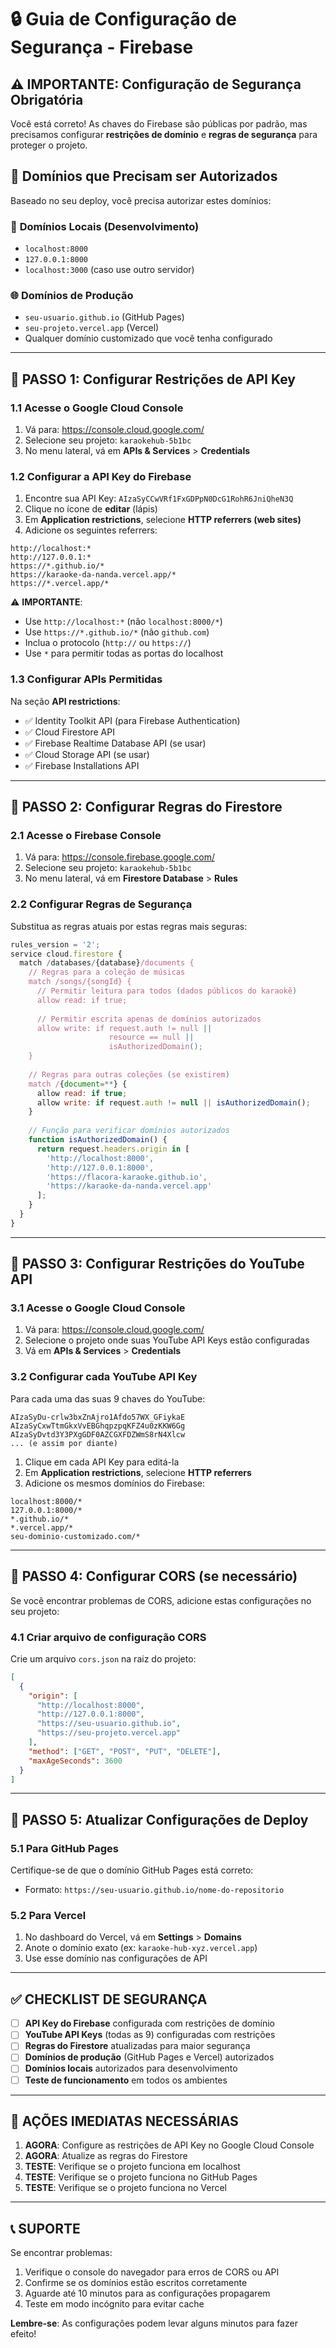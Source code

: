 # 🔒 Guia de Configuração de Segurança - Firebase

## ⚠️ IMPORTANTE: Configuração de Segurança Obrigatória

Você está correto! As chaves do Firebase são públicas por padrão, mas precisamos configurar **restrições de domínio** e **regras de segurança** para proteger o projeto.

## 🎯 Domínios que Precisam ser Autorizados

Baseado no seu deploy, você precisa autorizar estes domínios:

### 📍 **Domínios Locais (Desenvolvimento)**
- `localhost:8000`
- `127.0.0.1:8000`
- `localhost:3000` (caso use outro servidor)

### 🌐 **Domínios de Produção**
- `seu-usuario.github.io` (GitHub Pages)
- `seu-projeto.vercel.app` (Vercel)
- Qualquer domínio customizado que você tenha configurado

---

## 🔧 PASSO 1: Configurar Restrições de API Key

### 1.1 Acesse o Google Cloud Console
1. Vá para: https://console.cloud.google.com/
2. Selecione seu projeto: `karaokehub-5b1bc`
3. No menu lateral, vá em **APIs & Services** > **Credentials**

### 1.2 Configurar a API Key do Firebase
1. Encontre sua API Key: `AIzaSyCCwVRf1FxGDPpN0DcG1RohR6JniQheN3Q`
2. Clique no ícone de **editar** (lápis)
3. Em **Application restrictions**, selecione **HTTP referrers (web sites)**
4. Adicione os seguintes referrers:

```
http://localhost:*
http://127.0.0.1:*
https://*.github.io/*
https://karaoke-da-nanda.vercel.app/*
https://*.vercel.app/*
```

⚠️ **IMPORTANTE**: 
- Use `http://localhost:*` (não `localhost:8000/*`)
- Use `https://*.github.io/*` (não `github.com`)
- Inclua o protocolo (`http://` ou `https://`)
- Use `*` para permitir todas as portas do localhost

### 1.3 Configurar APIs Permitidas
Na seção **API restrictions**:
- ✅ Identity Toolkit API (para Firebase Authentication)
- ✅ Cloud Firestore API
- ✅ Firebase Realtime Database API (se usar)
- ✅ Cloud Storage API (se usar)
- ✅ Firebase Installations API

---

## 🔧 PASSO 2: Configurar Regras do Firestore

### 2.1 Acesse o Firebase Console
1. Vá para: https://console.firebase.google.com/
2. Selecione seu projeto: `karaokehub-5b1bc`
3. No menu lateral, vá em **Firestore Database** > **Rules**

### 2.2 Configurar Regras de Segurança
Substitua as regras atuais por estas regras mais seguras:

```javascript
rules_version = '2';
service cloud.firestore {
  match /databases/{database}/documents {
    // Regras para a coleção de músicas
    match /songs/{songId} {
      // Permitir leitura para todos (dados públicos do karaokê)
      allow read: if true;
      
      // Permitir escrita apenas de domínios autorizados
      allow write: if request.auth != null || 
                      resource == null || 
                      isAuthorizedDomain();
    }
    
    // Regras para outras coleções (se existirem)
    match /{document=**} {
      allow read: if true;
      allow write: if request.auth != null || isAuthorizedDomain();
    }
    
    // Função para verificar domínios autorizados
    function isAuthorizedDomain() {
      return request.headers.origin in [
        'http://localhost:8000',
        'http://127.0.0.1:8000',
        'https://flacora-karaoke.github.io',
        'https://karaoke-da-nanda.vercel.app'
      ];
    }
  }
}
```

---

## 🔧 PASSO 3: Configurar Restrições do YouTube API

### 3.1 Acesse o Google Cloud Console
1. Vá para: https://console.cloud.google.com/
2. Selecione o projeto onde suas YouTube API Keys estão configuradas
3. Vá em **APIs & Services** > **Credentials**

### 3.2 Configurar cada YouTube API Key
Para cada uma das suas 9 chaves do YouTube:

```
AIzaSyDu-crlw3bxZnAjro1Afdo57WX_GFiykaE
AIzaSyCxwTtmGkxVvEBGhqpzpqKFZ4u0zKKW6Gg
AIzaSyDvtd3Y3PXgGDF0AZCGXFDZWmS8rN4Xlcw
... (e assim por diante)
```

1. Clique em cada API Key para editá-la
2. Em **Application restrictions**, selecione **HTTP referrers**
3. Adicione os mesmos domínios do Firebase:

```
localhost:8000/*
127.0.0.1:8000/*
*.github.io/*
*.vercel.app/*
seu-dominio-customizado.com/*
```

---

## 🔧 PASSO 4: Configurar CORS (se necessário)

Se você encontrar problemas de CORS, adicione estas configurações no seu projeto:

### 4.1 Criar arquivo de configuração CORS
Crie um arquivo `cors.json` na raiz do projeto:

```json
[
  {
    "origin": [
      "http://localhost:8000",
      "http://127.0.0.1:8000",
      "https://seu-usuario.github.io",
      "https://seu-projeto.vercel.app"
    ],
    "method": ["GET", "POST", "PUT", "DELETE"],
    "maxAgeSeconds": 3600
  }
]
```

---

## 🔧 PASSO 5: Atualizar Configurações de Deploy

### 5.1 Para GitHub Pages
Certifique-se de que o domínio GitHub Pages está correto:
- Formato: `https://seu-usuario.github.io/nome-do-repositorio`

### 5.2 Para Vercel
1. No dashboard do Vercel, vá em **Settings** > **Domains**
2. Anote o domínio exato (ex: `karaoke-hub-xyz.vercel.app`)
3. Use esse domínio nas configurações de API

---

## ✅ CHECKLIST DE SEGURANÇA

- [ ] **API Key do Firebase** configurada com restrições de domínio
- [ ] **YouTube API Keys** (todas as 9) configuradas com restrições
- [ ] **Regras do Firestore** atualizadas para maior segurança
- [ ] **Domínios de produção** (GitHub Pages e Vercel) autorizados
- [ ] **Domínios locais** autorizados para desenvolvimento
- [ ] **Teste de funcionamento** em todos os ambientes

---

## 🚨 AÇÕES IMEDIATAS NECESSÁRIAS

1. **AGORA**: Configure as restrições de API Key no Google Cloud Console
2. **AGORA**: Atualize as regras do Firestore
3. **TESTE**: Verifique se o projeto funciona em localhost
4. **TESTE**: Verifique se o projeto funciona no GitHub Pages
5. **TESTE**: Verifique se o projeto funciona no Vercel

---

## 📞 SUPORTE

Se encontrar problemas:
1. Verifique o console do navegador para erros de CORS ou API
2. Confirme se os domínios estão escritos corretamente
3. Aguarde até 10 minutos para as configurações propagarem
4. Teste em modo incógnito para evitar cache

**Lembre-se**: As configurações podem levar alguns minutos para fazer efeito!
